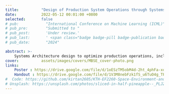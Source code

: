 ```yaml
---
title:          "Design of Production System Operations through Systems Engineering"
date:           2022-05-12 00:01:00 +0800
selected:       false
# pub:            "International Conference on Machine Learning (ICML)"
# pub_pre:        "Submitted to "
# pub_post:       'Under review.'
# pub_last:       ' <span class="badge badge-pill badge-publication badge-success">Spotlight</span>'
# pub_date:       "2024"

abstract: >-
    Systems Architecture design to optimize production operations, including stakeholder analysis and development of key performance metrics. MBSE implementation to create logical system architecture, enhancing subsystem integration and reducing lifecycle costs.  
cover:          assets/images/covers/MBSE_cover-photo.png
links:
    Poster : https://drive.google.com/file/d/1oESzTM5obM4d-2ht_4phFa-xq-bDQxkQ/view?usp=drive_link
    Handout : https://drive.google.com/file/d/1V3M8nebFzk1fS_u6TuO4g_TPGXlDeoJK/view?usp=drive_link
#  Code: https://github.com/kirtan2605/KTH-EF2260-Space-Environment-and-Spacecraft-Engineering
# Unsplash: https://unsplash.com/photos/sliced-in-half-pineapple--_PLJZmHZzk
---
```

